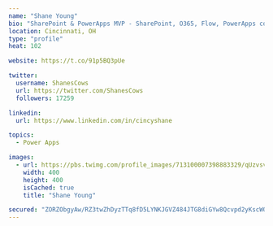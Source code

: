 ```yaml
---
name: "Shane Young"
bio: "SharePoint & PowerApps MVP - SharePoint, O365, Flow, PowerApps consulting? @PowerApps911 | Pure Snark? You found it."
location: Cincinnati, OH
type: "profile"
heat: 102

website: https://t.co/91p5BQ3pUe

twitter:
  username: ShanesCows
  url: https://twitter.com/ShanesCows
  followers: 17259

linkedin:
  url: https://www.linkedin.com/in/cincyshane

topics:
  - Power Apps

images:
  - url: https://pbs.twimg.com/profile_images/713100007398883329/qUzvsvQ3_400x400.jpg
    width: 400
    height: 400
    isCached: true
    title: "Shane Young"

secured: "ZORZObgyAw/RZ3twZhDyzTTq8fD5LYNKJGVZ484JTG8diGYw8Qcvpd2yKscWO9/4HAQVrIvzZT+RUaQ6C57VKsg1CeI4c8LcHR0AzpAli/3gwF4wpAJCp7EixW3zQlA1YqVF4F0334vzz6AAPhz0i7/HSKOi9MrexJv13gtKSVb8wpAN9ace93ANB4kFWKf08QvQUs1YwR1P9NOgmWnYCY7g6rpbcVztloew8hGjOsnp0jFrJCaaX1W7t5QlAnMWfq80LcvNlx3qWutbKWlerErnwlcireTo9cqG6akpSDUKv27cWWLnsSn7O/j5ncI7PG2PCem+vg6QJ26kLHPr9uEHLaXWqSMQEKEQn/I/Wi+7lRDMPpE0NBv+CUx1ndHuzBOBguVAkwxptINvGwbfdHhUIySHFlZid0iGwZxuUFs=;fdA8Dw4oTFg80NFtu0PbRg=="
---
```


